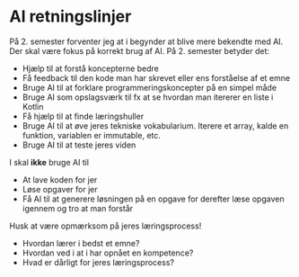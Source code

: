 # AI retningslinjer



På 2. semester forventer jeg at i begynder at blive mere bekendte med AI. Der skal være fokus på korrekt brug af AI. På 2. semester betyder det:

- Hjælp til at forstå koncepterne bedre
- Få feedback til den kode man har skrevet eller ens forståelse af et emne
- Bruge AI til at forklare programmeringskoncepter på en simpel måde
- Bruge AI som opslagsværk til fx at se hvordan man itererer en liste i Kotlin
- Få hjælp til at finde læringshuller
- Bruge AI til at øve jeres tekniske vokabularium. Iterere et array, kalde en funktion, variablen er immutable, etc.
- Bruge AI til at teste jeres viden



I skal **ikke** bruge AI til

- At lave koden for jer
- Løse opgaver for jer
- Få AI til at generere løsningen på en opgave for derefter læse opgaven igennem og tro at man forstår



Husk at være opmærksom på jeres læringsprocess! 

- Hvordan lærer i bedst et emne?
- Hvordan ved i at i har opnået en kompetence?
- Hvad er dårligt for jeres læringsprocess?



